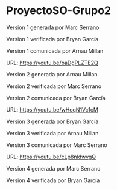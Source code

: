 # ProyectoSO-Grupo2
Version 1 generada por Marc Serrano  

Version 1 verificada por Bryan García

Version 1 comunicada por Arnau Millan  

URL: https://youtu.be/baDgPLZTE2Q


Version 2 generada por Arnau Millan  

Version 2 verificada por Marc Serrano

Version 2 comunicada por Bryan García

URL: https://youtu.be/wHoqN1Vc1cM

Version 3 generada por Bryan García

Version 3 verificada por Arnau Millan

Version 3 comunicada por Marc Serrano

URL: https://youtu.be/cLp8nldwvgQ

Version 4 generada por Marc Serrano

Version 4 verificada por Bryan García


